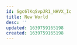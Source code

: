 ```yaml
---
id: Sgc6lKqSvpJR1_NHVX_Ic
title: New World
desc: ''
updated: 1639759165198
created: 1639759165198
---
```


